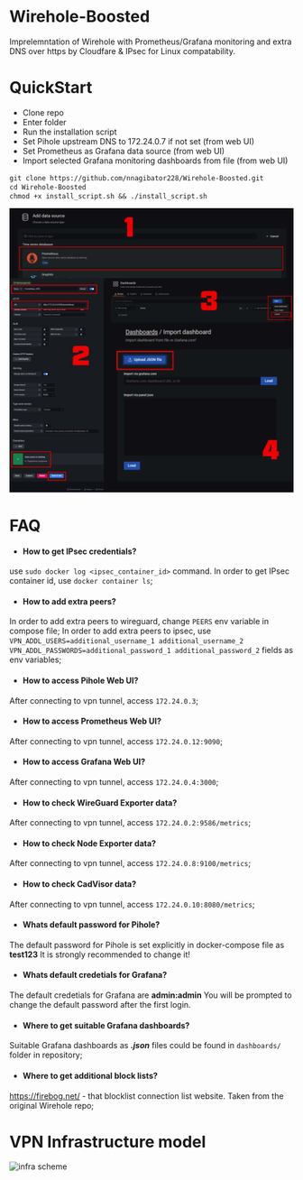 # Wirehole-Boosted
Imprelemntation of Wirehole with Prometheus/Grafana monitoring and extra DNS over https by Cloudfare & IPsec for Linux compatability.
# QuickStart
 - Clone repo
 - Enter folder
 - Run the installation script
 - Set Pihole upstream DNS to 172.24.0.7 if not set (from web UI)
 - Set Prometheus as Grafana data source (from web UI)
 - Import selected Grafana monitoring dashboards from file (from web UI)
```
git clone https://github.com/nnagibator228/Wirehole-Boosted.git
cd Wirehole-Boosted
chmod +x install_script.sh && ./install_script.sh
```

![prom datasource import](https://github.com/nnagibator228/Wirehole-Boosted/blob/main/seq.png)

# FAQ
 - #### How to get IPsec credentials?
 use ```sudo docker log <ipsec_container_id>``` command. In order to get IPsec container id, use ```docker container ls```;
 - #### How to add extra peers?
 In order to add extra peers to wireguard, change ```PEERS``` env variable in compose file;
 In order to add extra peers to ipsec, use ```VPN_ADDL_USERS=additional_username_1 additional_username_2``` ```VPN_ADDL_PASSWORDS=additional_password_1 additional_password_2``` fields as env variables;
 - #### How to access Pihole Web UI?
 After connecting to vpn tunnel, access ```172.24.0.3```;
 - #### How to access Prometheus Web UI?
 After connecting to vpn tunnel, access ```172.24.0.12:9090```;
 - #### How to access Grafana Web UI?
 After connecting to vpn tunnel, access ```172.24.0.4:3000```;
 - #### How to check WireGuard Exporter data?
 After connecting to vpn tunnel, access ```172.24.0.2:9586/metrics```;
 - #### How to check Node Exporter data?
 After connecting to vpn tunnel, access ```172.24.0.8:9100/metrics```;
 - #### How to check CadVisor data?
 After connecting to vpn tunnel, access ```172.24.0.10:8080/metrics```;
 - #### Whats default password for Pihole?
 The default password for Pihole is set explicitly in docker-compose file as **test123** It is strongly recommended to change it!
 - #### Whats default credetials for Grafana?
 The default credetials for Grafana are **admin:admin** You will be prompted to change the default password after the first login.
 - #### Where to get suitable Grafana dashboards?
 Suitable Grafana dashboards as ***.json*** files could be found in ```dashboards/```  folder in repository;
 - #### Where to get additional block lists?
 https://firebog.net/ - that blocklist connection list website. Taken from the original Wirehole repo;
# VPN Infrastructure model
![infra scheme](https://github.com/nnagibator228/Wirehole-Boosted/blob/main/scheme.png)
